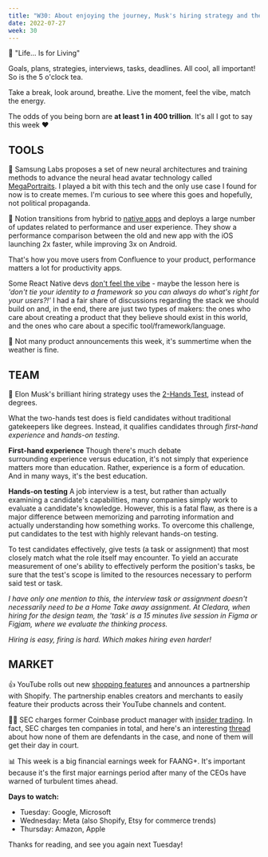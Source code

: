 ```yaml
---
title: "W30: About enjoying the journey, Musk's hiring strategy and the 1st important earnings period"
date: 2022-07-27
week: 30
---
```


💬 "Life... Is for Living"

Goals, plans, strategies, interviews, tasks, deadlines. All cool, all important! So is the 5 o'clock tea. 

Take a break, look around, breathe. Live the moment, feel the vibe, match the energy. 

The odds of you being born are **at least 1 in 400 trillion**. It's all I got to say this week ❤️

## TOOLS

🤔 Samsung Labs proposes a set of new neural architectures and training methods to advance the neural head avatar technology called [MegaPortraits](https://samsunglabs.github.io/MegaPortraits/). I played a bit with this tech and the only use case I found for now is to create memes. I'm curious to see where this goes and hopefully, not political propaganda.

📱 Notion transitions from hybrid to [native apps](https://www.notion.so/releases/2022-07-20) and deploys a large number of updates related to performance and user experience. They show a performance comparison between the old and new app with the iOS launching 2x faster, while improving 3x on Android. 

That's how you move users from Confluence to your product, performance matters a lot for productivity apps. 

Some React Native devs [don't feel the vibe](https://twitter.com/ashfurrow/status/1551607951428820993) - maybe the lesson here is *'don't tie your identity to a framework so you can always do what's right for your users?!'* I had a fair share of discussions regarding the stack we should build on and, in the end, there are just two types of makers: the ones who care about creating a product that they believe should exist in this world, and the ones who care about a specific tool/framework/language.

🍹 Not many product announcements this week, it's summertime when the weather is fine.

## TEAM

🤲 Elon Musk's brilliant hiring strategy uses the [2-Hands Test](https://www.inc.com/kelly-main/elon-musks-brilliant-hiring-strategy-uses-2-hands-test-instead-of-degrees.html), instead of degrees.

What the two-hands test does is field candidates without traditional gatekeepers like degrees. Instead, it qualifies candidates through *first-hand experience* and *hands-on testing*. 

**First-hand experience**
Though there's much debate surrounding experience versus education, it's not simply that experience matters more than education. Rather, experience is a form of education. And in many ways, it's the best education.

**Hands-on testing**
A job interview is a test, but rather than actually examining a candidate's capabilities, many companies simply work to evaluate a candidate's knowledge. However, this is a fatal flaw, as there is a major difference between memorizing and parroting information and actually understanding how something works. To overcome this challenge, put candidates to the test with highly relevant hands-on testing.

To test candidates effectively, give tests (a task or assignment) that most closely match what the role itself may encounter. To yield an accurate measurement of one's ability to effectively perform the position's tasks, be sure that the test's scope is limited to the resources necessary to perform said test or task.

*I have only one mention to this, the interview task or assignment doesn't necessarily need to be a Home Take away assignment. At Cledara, when hiring for the design team, the 'task' is a 15 minutes live session in Figma or Figjam, where we evaluate the thinking process.*

*Hiring is easy, firing is hard. Which makes hiring even harder!*

## MARKET

👍 YouTube rolls out new [shopping features](https://techcrunch.com/2022/07/19/youtube-new-shopping-features-partnership-shopify/) and announces a partnership with Shopify. The partnership enables creators and merchants to easily feature their products across their YouTube channels and content.

👮‍♀️ SEC charges former Coinbase product manager with [insider trading](https://blockworks.co/sec-charges-former-coinbase-product-manager-with-insider-trading/). In fact, SEC charges ten companies in total, and here's an interesting [thread](https://twitter.com/jchervinsky/status/1550515627961589762) about how none of them are defendants in the case, and none of them will get their day in court.

📊 This week is a big financial earnings week for FAANG+. It's important because it's the first major earnings period after many of the CEOs have warned of turbulent times ahead. 
  
**Days to watch:**  
  
- Tuesday: Google, Microsoft  
- Wednesday: Meta (also Shopify, Etsy for commerce trends)  
- Thursday: Amazon, Apple

Thanks for reading, and see you again next Tuesday!


